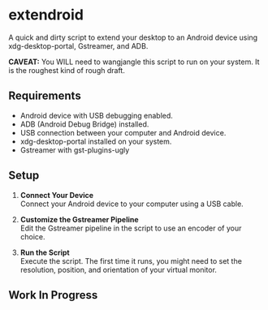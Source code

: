 # extendroid

A quick and dirty script to extend your desktop to an Android device using xdg-desktop-portal, Gstreamer, and ADB.

**CAVEAT:** You WILL need to wangjangle this script to run on your system. It is the roughest kind of rough draft.

## Requirements

- Android device with USB debugging enabled.
- ADB (Android Debug Bridge) installed.
- USB connection between your computer and Android device.
- xdg-desktop-portal installed on your system.
- Gstreamer with gst-plugins-ugly

## Setup

1. **Connect Your Device**  
   Connect your Android device to your computer using a USB cable.

2. **Customize the Gstreamer Pipeline**  
   Edit the Gstreamer pipeline in the script to use an encoder of your choice.

3. **Run the Script**  
   Execute the script. The first time it runs, you might need to set the resolution, position, and orientation of your virtual monitor.


## Work In Progress

